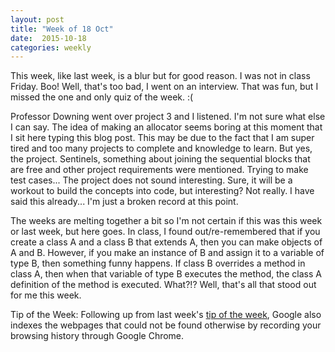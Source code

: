 ```yaml
---
layout: post
title: "Week of 18 Oct"
date:  2015-10-18
categories: weekly
---
```

This week, like last week, is a blur but for good reason. I was not in class Friday. Boo! Well, that's too bad, I went on an interview. That was fun, but I missed the one and only quiz of the week. :(

Professor Downing went over project 3 and I listened. I'm not sure what else I can say. The idea of making an allocator seems boring at this moment that I sit here typing this blog post. This may be due to the fact that I am super tired and too many projects to complete and knowledge to learn. But yes, the project. Sentinels, something about joining the sequential blocks that are free and other project requirements were mentioned. Trying to make test cases... The project does not sound interesting. Sure, it will be a workout to build the concepts into code, but interesting? Not really. I have said this already... I'm just a broken record at this point.

The weeks are melting together a bit so I'm not certain if this was this week or last week, but here goes. In class, I found out/re-remembered that if you create a class A and a class B that extends A, then you can make objects of A and B. However, if you make an instance of B and assign it to a variable of type B, then something funny happens. If class B overrides a method in class A, then when that variable of type B executes the method, the class A definition of the method is executed. What?!? Well, that's all that stood out for me this week.

Tip of the Week: Following up from last week's [tip of the week](http://minbi.github.io/Bloggity/weekly/2015/10/11/week7.html), Google also indexes the webpages that could not be found otherwise by recording your browsing history through Google Chrome.